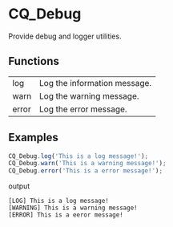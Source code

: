 # CQ_Debug

Provide debug and logger utilities.

## Functions

<table>
<tr>
<td>log</td>
<td>Log the information message.</td>
</tr>
<tr>
<td>warn</td>
<td>Log the warning message.</td>
</tr>
<tr>
<td>error</td>
<td>Log the error message.</td>
</tr>
</table>

## Examples

```ts
CQ_Debug.log('This is a log message!');
CQ_Debug.warn('This is a warning message!');
CQ_Debug.error('This is a error message!');
```

output

```
[LOG] This is a log message!
[WARNING] This is a warning message!
[ERROR] This is a eeror message!
```

